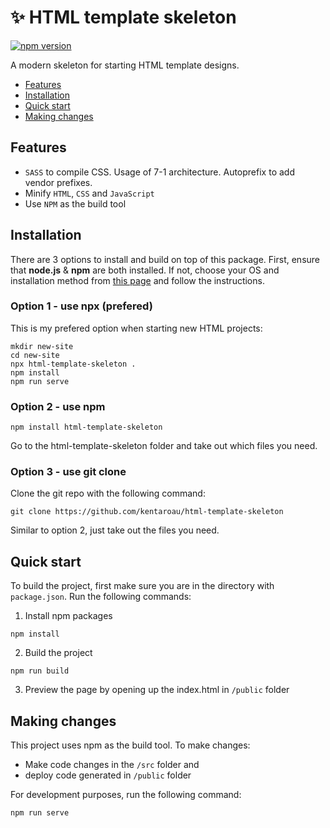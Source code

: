 # ✨ HTML template skeleton
[![npm version](https://img.shields.io/npm/v/html-template-skeleton?style=plastic)](https://www.npmjs.com/package/html-template-skeleton)

A modern skeleton for starting HTML template designs.

* [Features](#features)
* [Installation](#installation)
* [Quick start](#quick-start)
* [Making changes](#making-changes)

## Features

* `SASS` to compile CSS. Usage of 7-1 architecture. Autoprefix to add vendor prefixes.
* Minify `HTML`, `CSS` and `JavaScript`
* Use `NPM` as the build tool

## Installation

There are 3 options to install and build on top of this package. First, ensure that **node.js** & **npm** are both installed. If not, choose your OS and installation method from [this page](https://nodejs.org/en/download/package-manager/) and follow the instructions.

### Option 1 - use npx (prefered)

This is my prefered option when starting new HTML projects:

```
mkdir new-site
cd new-site
npx html-template-skeleton .
npm install
npm run serve
```

### Option 2 - use npm

```
npm install html-template-skeleton
```
Go to the html-template-skeleton folder and take out which files you need.

### Option 3 - use git clone

Clone the git repo with the following command:

```
git clone https://github.com/kentaroau/html-template-skeleton
```
Similar to option 2, just take out the files you need.

## Quick start

To build the project, first make sure you are in the directory with `package.json`. Run the following commands:

1. Install npm packages

```
npm install
```

2. Build the project

```
npm run build
```

3. Preview the page by opening up the index.html in `/public` folder

## Making changes

This project uses npm as the build tool. To make changes:

* Make code changes in the `/src` folder and 
* deploy code generated in `/public` folder

For development purposes, run the following command:

```
npm run serve
```
